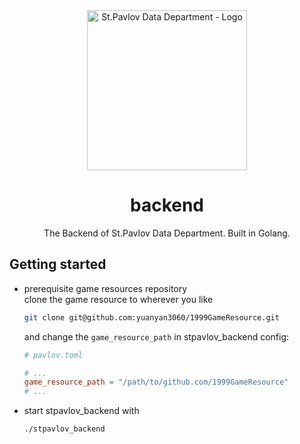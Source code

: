 <div align="center">
<img src="https://s3api.wanz.site/image/reverse1999.jpg"
     alt="St.Pavlov Data Department - Logo"
     width="256" height="256" />

# backend

The Backend of St.Pavlov Data Department. Built in Golang.

</div>

## Getting started

- prerequisite game resources repository  
	clone the game resource to wherever you like
    ```bash
    git clone git@github.com:yuanyan3060/1999GameResource.git
    ```
  and change the `game_resource_path` in stpavlov_backend config:
	
	```toml
 	# pavlov.toml
 
 	# ...
 	game_resource_path = "/path/to/github.com/1999GameResource"
 	# ...
	```
 

- start stpavlov_backend with
    ```bash
    ./stpavlov_backend
    ```
